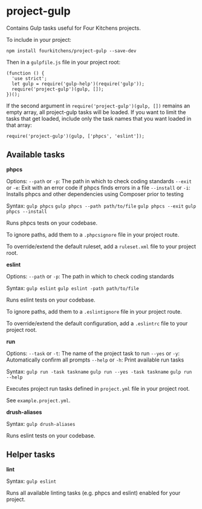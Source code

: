 # project-gulp

Contains Gulp tasks useful for Four Kitchens projects.

To include in your project:

```
npm install fourkitchens/project-gulp --save-dev
```

Then in a `gulpfile.js` file in your project root:

```
(function () {
  'use strict';
  let gulp = require('gulp-help')(require('gulp'));
  require('project-gulp')(gulp, []);
})();
```

If the second argument in `require('project-gulp')(gulp, [])` remains an empty array, all project-gulp tasks will be loaded. If you want to limit the tasks that get loaded, include only the task names that you want loaded in that array:

```
require('project-gulp')(gulp, ['phpcs', 'eslint']);
```

## Available tasks

**phpcs**

Options:
`--path` or `-p`: The path in which to check coding standards
`--exit` or `-e`: Exit with an error code if phpcs finds errors in a file
`--install` or `-i`: Installs phpcs and other dependencies using Composer prior to testing

Syntax:
`gulp phpcs`
`gulp phpcs --path path/to/file`
`gulp phpcs --exit`
`gulp phpcs --install`

Runs phpcs tests on your codebase.

To ignore paths, add them to a `.phpcsignore` file in your project route.

To override/extend the default ruleset, add a `ruleset.xml` file to your project root.

**eslint**

Options:
`--path` or `-p`: The path in which to check coding standards

Syntax:
`gulp eslint`
`gulp eslint -path path/to/file`

Runs eslint tests on your codebase.

To ignore paths, add them to a `.eslintignore` file in your project route.

To override/extend the default configuration, add a `.eslintrc` file to your project root.

**run**

Options:
`--task` or `-t`: The name of the project task to run
`--yes` or `-y`: Automatically confirm all prompts
`--help` or `-h`: Print available run tasks

Syntax:
`gulp run -task taskname`
`gulp run --yes -task taskname`
`gulp run --help`

Executes project run tasks defined in `project.yml` file in your project root.

See `example.project.yml`.

**drush-aliases**

Syntax:
`gulp drush-aliases`

Runs eslint tests on your codebase.

## Helper tasks

**lint**

Syntax:
`gulp eslint`

Runs all available linting tasks (e.g. phpcs and eslint) enabled for your project.
